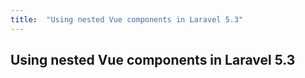 ```yaml
---
title:  "Using nested Vue components in Laravel 5.3"
---
```


## Using nested Vue components in Laravel 5.3 


